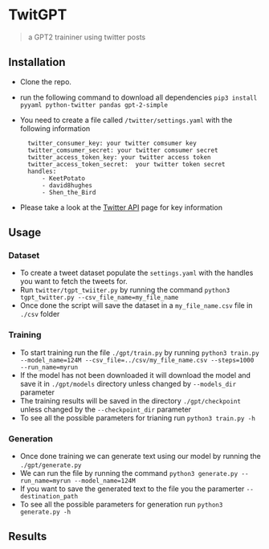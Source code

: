 # TwitGPT
> a GPT2 traininer using twitter posts

## Installation
* Clone the repo.
* run the following command to download all dependencies `pip3 install pyyaml python-twitter pandas gpt-2-simple`
* You need to create a file called `/twitter/settings.yaml` with the following information

		twitter_consumer_key: your twitter comsumer key
		twitter_comsumer_secret: your twitter comsumer secret
		twitter_access_token_key: your twitter access token
		twitter_access_token_secret:  your twitter token secret
		handles:
			- KeetPotato
			- david8hughes
			- Shen_the_Bird

* Please take a look at the [Twitter API](https://developer.twitter.com/en/docs) page for key information

## Usage

### Dataset

* To create a tweet dataset populate the `settings.yaml` with the handles you want to fetch the tweets for.
* Run `twitter/tgpt_twiiter.py` by running the command `python3 tgpt_twitter.py --csv_file_name=my_file_name`
* Once done the script will save the dataset in a `my_file_name.csv` file in `./csv` folder

### Training

* To start training run the file `./gpt/train.py` by running `python3 train.py --model_name=124M --csv_file=../csv/my_file_name.csv --steps=1000  --run_name=myrun`
* If the model has not been downloaded it will download the model and save it in `./gpt/models` directory unless changed by `--models_dir` parameter
* The training results will be saved in the directory `./gpt/checkpoint` unless changed by the `--checkpoint_dir` parameter
* To see all the possible parameters for trianing run `python3 train.py -h`

### Generation

* Once done training we can generate text using our model by running the `./gpt/generate.py`
* We can run the file by running the command `python3 generate.py --run_name=myrun --model_name=124M`
* If you want to save the generated text to the file you the paramerter `--destination_path`
* To see all the possible parameters for generation run `python3 generate.py -h`

## Results


